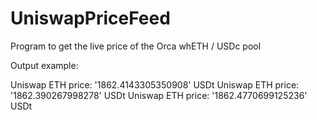 # UniswapPriceFeed

Program to get the live price of the Orca whETH / USDc pool

Output example:

Uniswap ETH price: '1862.4143305350908' USDt
Uniswap ETH price: '1862.390267998278' USDt
Uniswap ETH price: '1862.4770699125236' USDt